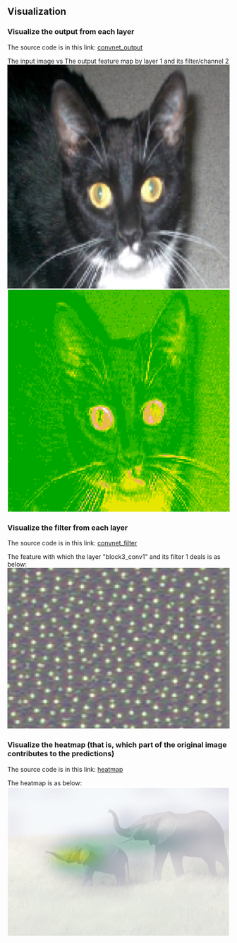 ## Visualization

### Visualize the output from each layer

The source code is in this link: [convnet_output](./source-code/convnet_output.R)

The input image vs The output feature map by layer 1 and its filter/channel 2
![input](./pix/input.png) ![output](./pix/output.png)

### Visualize the filter from each layer

The source code is in this link: [convnet_filter](./source-code/convnet_filter.R)

The feature with which the layer "block3_conv1" and its filter 1 deals is as below:
![filter](./pix/filter.png)

### Visualize the heatmap (that is, which part of the original image contributes to the predictions)

The source code is in this link: [heatmap](./source-code/heatmap.R)

The heatmap is as below:
![heatmap](./pix/heatmap.png)
